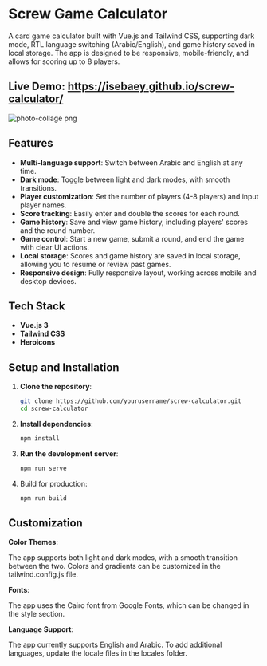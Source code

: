 # Screw Game Calculator
A card game calculator built with Vue.js and Tailwind CSS, supporting dark mode, RTL language switching (Arabic/English), and game history saved in local storage. The app is designed to be responsive, mobile-friendly, and allows for scoring up to 8 players.

## Live Demo: https://isebaey.github.io/screw-calculator/

![photo-collage png](https://github.com/user-attachments/assets/65e06822-a9d2-460d-be88-0ce31dbed1c0)

## Features

- **Multi-language support**: Switch between Arabic and English at any time.
- **Dark mode**: Toggle between light and dark modes, with smooth transitions.
- **Player customization**: Set the number of players (4-8 players) and input player names.
- **Score tracking**: Easily enter and double the scores for each round.
- **Game history**: Save and view game history, including players' scores and the round number.
- **Game control**: Start a new game, submit a round, and end the game with clear UI actions.
- **Local storage**: Scores and game history are saved in local storage, allowing you to resume or review past games.
- **Responsive design**: Fully responsive layout, working across mobile and desktop devices.

## Tech Stack

- **Vue.js 3**
- **Tailwind CSS**
- **Heroicons**

## Setup and Installation
1. **Clone the repository**:
   ```bash
   git clone https://github.com/yourusername/screw-calculator.git
   cd screw-calculator

2. **Install dependencies**:
   ```bash
   npm install

3. **Run the development server**:
   ```bash
   npm run serve

5. Build for production:
   ```bash
   npm run build

## Customization

**Color Themes**:

The app supports both light and dark modes, with a smooth transition between the two. Colors and gradients can be customized in the tailwind.config.js file.

**Fonts**:

The app uses the Cairo font from Google Fonts, which can be changed in the style section.

**Language Support**:

The app currently supports English and Arabic. To add additional languages, update the locale files in the locales folder.




